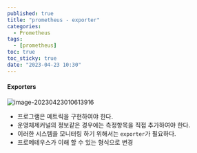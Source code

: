 ```yaml
---
published: true
title: "prometheus - exporter"
categories:
  - Prometheus 
tags:
  - [prometheus]
toc: true
toc_sticky: true
date: "2023-04-23 10:30"
---
```


#### Exporters

![image-20230423010613916](/home/overthinker1127/Project/kyh0703.github.io/assets/images/posts/2023-04-23-post-prometheus-exporter/image-20230423010613916.png)

* 프로그램은 메트릭을 구현하여야 한다.
* 운영체제커널의 정보같은 경우에는 측정항목을 직접 추가하여야 한다.
* 이러한 시스템을 모니터링 하기 위해서는 `exporter`가 필요하다.
* 프로메테우스가 이해 할 수 있는 형식으로 변경
